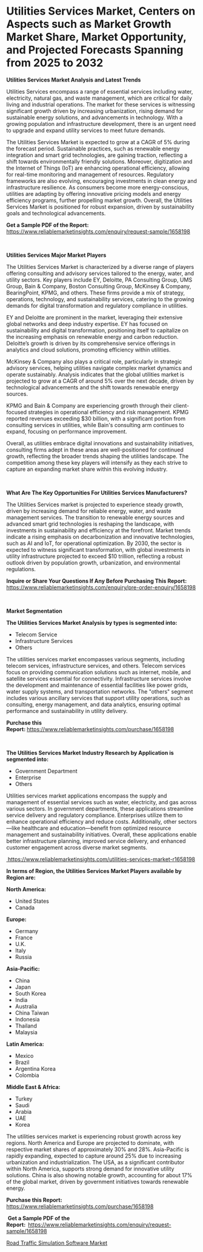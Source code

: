 <p><h1>Utilities Services Market, Centers on Aspects such as Market Growth Market Share, Market Opportunity, and Projected Forecasts Spanning from 2025 to 2032</h1></p><p><strong>Utilities Services Market Analysis and Latest Trends</strong></p>
<p><p>Utilities Services encompass a range of essential services including water, electricity, natural gas, and waste management, which are critical for daily living and industrial operations. The market for these services is witnessing significant growth driven by increasing urbanization, rising demand for sustainable energy solutions, and advancements in technology. With a growing population and infrastructure development, there is an urgent need to upgrade and expand utility services to meet future demands.</p><p>The Utilities Services Market is expected to grow at a CAGR of 5% during the forecast period. Sustainable practices, such as renewable energy integration and smart grid technologies, are gaining traction, reflecting a shift towards environmentally friendly solutions. Moreover, digitization and the Internet of Things (IoT) are enhancing operational efficiency, allowing for real-time monitoring and management of resources. Regulatory frameworks are also evolving, encouraging investments in clean energy and infrastructure resilience. As consumers become more energy-conscious, utilities are adapting by offering innovative pricing models and energy efficiency programs, further propelling market growth. Overall, the Utilities Services Market is positioned for robust expansion, driven by sustainability goals and technological advancements.</p></p>
<p><strong>Get a Sample PDF of the Report:&nbsp;</strong> <a href="https://www.reliablemarketinsights.com/enquiry/request-sample/1658198?utm_campaign=2133&utm_medium=2&utm_source=Github&utm_content=ia&utm_term=09032025&utm_id=utilities-services">https://www.reliablemarketinsights.com/enquiry/request-sample/1658198</a></p>
<p>&nbsp;</p>
<p><strong>Utilities Services Major Market Players</strong></p>
<p><p>The Utilities Services Market is characterized by a diverse range of players offering consulting and advisory services tailored to the energy, water, and utility sectors. Key players include EY, Deloitte, PA Consulting Group, UMS Group, Bain & Company, Boston Consulting Group, McKinsey & Company, BearingPoint, KPMG, and others. These firms provide a mix of strategy, operations, technology, and sustainability services, catering to the growing demands for digital transformation and regulatory compliance in utilities.</p><p>EY and Deloitte are prominent in the market, leveraging their extensive global networks and deep industry expertise. EY has focused on sustainability and digital transformation, positioning itself to capitalize on the increasing emphasis on renewable energy and carbon reduction. Deloitte’s growth is driven by its comprehensive service offerings in analytics and cloud solutions, promoting efficiency within utilities.</p><p>McKinsey & Company also plays a critical role, particularly in strategic advisory services, helping utilities navigate complex market dynamics and operate sustainably. Analysis indicates that the global utilities market is projected to grow at a CAGR of around 5% over the next decade, driven by technological advancements and the shift towards renewable energy sources.</p><p>KPMG and Bain & Company are experiencing growth through their client-focused strategies in operational efficiency and risk management. KPMG reported revenues exceeding $30 billion, with a significant portion from consulting services in utilities, while Bain's consulting arm continues to expand, focusing on performance improvement.</p><p>Overall, as utilities embrace digital innovations and sustainability initiatives, consulting firms adept in these areas are well-positioned for continued growth, reflecting the broader trends shaping the utilities landscape. The competition among these key players will intensify as they each strive to capture an expanding market share within this evolving industry.</p></p>
<p>&nbsp;</p>
<p><strong>What Are The Key Opportunities For Utilities Services Manufacturers?</strong></p>
<p><p>The Utilities Services market is projected to experience steady growth, driven by increasing demand for reliable energy, water, and waste management services. The transition to renewable energy sources and advanced smart grid technologies is reshaping the landscape, with investments in sustainability and efficiency at the forefront. Market trends indicate a rising emphasis on decarbonization and innovative technologies, such as AI and IoT, for operational optimization. By 2030, the sector is expected to witness significant transformation, with global investments in utility infrastructure projected to exceed $10 trillion, reflecting a robust outlook driven by population growth, urbanization, and environmental regulations.</p></p>
<p><strong>Inquire or Share Your Questions If Any Before Purchasing This Report:</strong> <a href="https://www.reliablemarketinsights.com/enquiry/pre-order-enquiry/1658198?utm_campaign=2133&utm_medium=2&utm_source=Github&utm_content=ia&utm_term=09032025&utm_id=utilities-services">https://www.reliablemarketinsights.com/enquiry/pre-order-enquiry/1658198</a></p>
<p>&nbsp;</p>
<p><strong>Market Segmentation</strong></p>
<p><strong>The Utilities Services Market Analysis by types is segmented into:</strong></p>
<p><ul><li>Telecom Service</li><li>Infrastructure Services</li><li>Others</li></ul></p>
<p><p>The utilities services market encompasses various segments, including telecom services, infrastructure services, and others. Telecom services focus on providing communication solutions such as internet, mobile, and satellite services essential for connectivity. Infrastructure services involve the development and maintenance of essential facilities like power grids, water supply systems, and transportation networks. The "others" segment includes various ancillary services that support utility operations, such as consulting, energy management, and data analytics, ensuring optimal performance and sustainability in utility delivery.</p></p>
<p><strong>Purchase this Report:&nbsp;</strong><a href="https://www.reliablemarketinsights.com/purchase/1658198?utm_campaign=2133&utm_medium=2&utm_source=Github&utm_content=ia&utm_term=09032025&utm_id=utilities-services">https://www.reliablemarketinsights.com/purchase/1658198</a></p>
<p>&nbsp;</p>
<p><strong>The Utilities Services Market Industry Research by Application is segmented into:</strong></p>
<p><ul><li>Government Department</li><li>Enterprise</li><li>Others</li></ul></p>
<p><p>Utilities services market applications encompass the supply and management of essential services such as water, electricity, and gas across various sectors. In government departments, these applications streamline service delivery and regulatory compliance. Enterprises utilize them to enhance operational efficiency and reduce costs. Additionally, other sectors—like healthcare and education—benefit from optimized resource management and sustainability initiatives. Overall, these applications enable better infrastructure planning, improved service delivery, and enhanced customer engagement across diverse market segments.</p></p>
<p><a href="https://www.reliablemarketinsights.com/utilities-services-market-r1658198?utm_campaign=2133&utm_medium=2&utm_source=Github&utm_content=ia&utm_term=09032025&utm_id=utilities-services">&nbsp;https://www.reliablemarketinsights.com/utilities-services-market-r1658198</a></p>
<p><strong>In terms of Region, the Utilities Services Market Players available by Region are:</strong></p>
<p>
    <p> <strong> North America: </strong>
        <ul>
            <li>United States</li>
            <li>Canada</li>
        </ul>
        </p> 
    <p> <strong> Europe: </strong>
        <ul>
            <li>Germany</li>
            <li>France</li>
            <li>U.K.</li>
            <li>Italy</li>
            <li>Russia</li>
        </ul>
        </p> 
    <p> <strong> Asia-Pacific: </strong>
        <ul>
            <li>China</li>
            <li>Japan</li>
            <li>South Korea</li>
            <li>India</li>
            <li>Australia</li>
            <li>China Taiwan</li>
            <li>Indonesia</li>
            <li>Thailand</li>
            <li>Malaysia</li>
        </ul>
        </p> 
    <p> <strong> Latin America: </strong>
        <ul>
            <li>Mexico</li>
            <li>Brazil</li>
            <li>Argentina Korea</li>
            <li>Colombia</li>
        </ul>
        </p> 
    <p> <strong> Middle East & Africa: </strong>
        <ul>
            <li>Turkey</li>
            <li>Saudi</li>
            <li>Arabia</li>
            <li>UAE</li>
            <li>Korea</li>
        </ul>
    </p>
    </p>
<p><p>The utilities services market is experiencing robust growth across key regions. North America and Europe are projected to dominate, with respective market shares of approximately 30% and 28%. Asia-Pacific is rapidly expanding, expected to capture around 25% due to increasing urbanization and industrialization. The USA, as a significant contributor within North America, supports strong demand for innovative utility solutions. China is also showing notable growth, accounting for about 17% of the global market, driven by government initiatives towards renewable energy.</p></p>
<p><strong>Purchase this Report: </strong><a href="https://www.reliablemarketinsights.com/purchase/1658198?utm_campaign=2133&utm_medium=2&utm_source=Github&utm_content=ia&utm_term=09032025&utm_id=utilities-services">https://www.reliablemarketinsights.com/purchase/1658198</a></p>
<p>&nbsp;<strong>Get a Sample PDF of the Report:&nbsp;&nbsp;</strong><a href="https://www.reliablemarketinsights.com/enquiry/request-sample/1658198?utm_campaign=2133&utm_medium=2&utm_source=Github&utm_content=ia&utm_term=09032025&utm_id=utilities-services">https://www.reliablemarketinsights.com/enquiry/request-sample/1658198</a></p>
<p><strong></strong></p>
<p><p><a href="https://github.com/irfadac/Market-Research-Report-List-5/blob/main/road-traffic-simulation-software-market.md?utm_campaign=2133&utm_medium=2&utm_source=Github&utm_content=ia&utm_term=09032025&utm_id=utilities-services">Road Traffic Simulation Software Market</a></p></p>